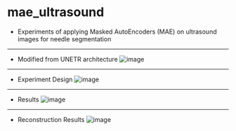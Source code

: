 # mae_ultrasound
- Experiments of applying Masked AutoEncoders (MAE) on ultrasound images for needle segmentation
***
- Modified from UNETR architecture
  ![image](https://github.com/user-attachments/assets/0f4e4081-2335-44ff-b493-9db6af814ae1)
***
- Experiment Design
  ![image](https://github.com/user-attachments/assets/cbad15b4-39c6-43fb-855f-dd66745bff91)
***
- Results
  ![image](https://github.com/user-attachments/assets/9765fc7e-eea5-4be7-99e8-d882ce088791)
***
- Reconstruction Results
  ![image](https://github.com/user-attachments/assets/30d2058a-d948-4636-a3d1-041878188e0e)


